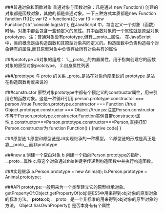 ###普通对象和函数对象
普通对象与函数对象：凡是通过 new Function() 创建的对象都是函数对象，其他的都是普通对象。一下三种方式本质都是new Function
function f1(){};
var f2 = function(){};
var f3 = new Function('str','console.log(str)');
在JavaScript 中，每当定义一个对象（函数）时候，对象中都会包含一些预定义的属性。其中函数对象的一个属性就是原型对象 prototype。注：普通对象没有prototype,但有__proto__属性。
在JavaScript中，类的概念是由构造函数和其原型对象共同定义的。构造函数中负责构造每个对象特有的属性,而其原型对象中负责存放所有对象共有的属性

###prototype
JS对象的组成：
1.__proto__的内置属性，用于指向创建它的函数对象的原型对象prototype。
2.自身属性列表

###/prototype 与 _proto_ 的关系
_proto_是站在对象角度来说的
prototype 是站在构造函数角度来说的

###constructor
原型对象prototype中都有个预定义的constructor属性，用来引用它的函数对象。这是一种循环引用
person.prototype.constructor === person //true
Function.prototype.constructor === Function //true
Object.prototype.constructor === Object //true
ps:注意Person.constructor不等于Person.prototype.constructor.Function实例自带constructor属性,p.constructor===Person.prototype.constructor===Person,直接打印Person.constructor为 function Function() { [native code] }

###原型链
1.原型和原型链是JS实现继承的一种模型。
2.原型链的形成是真正是靠__proto__ 而非prototype

###new
a.创建一个空白对象
b.创建一个指向Person.prototype的指针，__proto__属性
c.将这个对象通过this关键字传递到构造函数中并执行构造函数。

###实现继承
a.Person.prototype = new Animal();
b.Person.prototype  = Animal.prototype;

###API
prototype:一般用来为一个类型建立它的原型继承对象。
getPropertyOf:Object.getPropertyOf(obj)是ES5中用来得到obj对象的原型对象的标准方法。
__proto__:obj.__proto__是一个非标准的用来得到obj对象的原型对象的方法。
Object.hasOwnProperty() 是否本身有有个属性